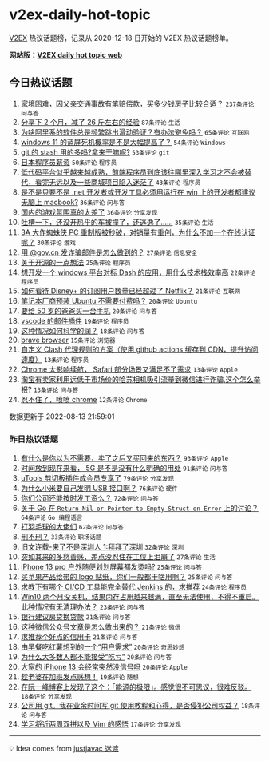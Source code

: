 # v2ex-daily-hot-topic

[V2EX](https://www.v2ex.com/) 热议话题榜，记录从 2020-12-18 日开始的 V2EX 热议话题榜单。

**网站版：[V2EX daily hot topic web](https://boojack.github.io/v2ex-daily-hot-topic-web/)**

## 今日热议话题

<!-- TODAY BEGIN -->

1. [家境困难，因父亲交通事故有笔赔偿款，买多少钱房子比较合适？](https://www.v2ex.com/t/872557) `237条评论` `问与答`
1. [分享下 2 个月，减了 26 斤左右的经验](https://www.v2ex.com/t/872575) `87条评论` `生活`
1. [为啥阿里系的软件总是频繁跳出滑动验证？有办法避免吗？](https://www.v2ex.com/t/872561) `65条评论` `互联网`
1. [windows 11 的蓝屏死机概率是不是大幅提高了？](https://www.v2ex.com/t/872569) `54条评论` `Windows`
1. [git 的 stash 用的多吗?拿来干嘛呢?](https://www.v2ex.com/t/872573) `53条评论` `git`
1. [日本程序员薪资](https://www.v2ex.com/t/872621) `50条评论` `程序员`
1. [低代码平台似乎越来越成熟，前端程序员到底该往哪里深入学习才不会被替代，看完无远以及一些商城项目陷入迷茫了](https://www.v2ex.com/t/872578) `43条评论` `程序员`
1. [是不是只要不是 .net 开发者或开发工具必须用运行在 win 上的开发者都建议无脑上 macbook?](https://www.v2ex.com/t/872579) `36条评论` `问与答`
1. [国内的游戏氛围真的太差了](https://www.v2ex.com/t/872647) `36条评论` `分享发现`
1. [吐槽一下，还没开热乎的车被撞了，还逃逸了……](https://www.v2ex.com/t/872596) `35条评论` `生活`
1. [3A 大作蜘蛛侠 PC 重制版被秒破，对销量有重创，为什么不加一个在线认证呢？](https://www.v2ex.com/t/872679) `30条评论` `游戏`
1. [用 @gov.cn 发诈骗邮件是怎么做到的？](https://www.v2ex.com/t/872586) `27条评论` `信息安全`
1. [关于开源的一点想法](https://www.v2ex.com/t/872641) `25条评论` `程序员`
1. [想开发一个 windows 平台对标 Dash 的应用，用什么技术栈效率高](https://www.v2ex.com/t/872565) `22条评论` `程序员`
1. [如何看待 Disney+ 的订阅用户数量已经超过了 Netflix？](https://www.v2ex.com/t/872614) `21条评论` `互联网`
1. [笔记本厂商预装 Ubuntu 不需要付费吗？](https://www.v2ex.com/t/872658) `20条评论` `Ubuntu`
1. [要给 50 岁的爸爸买一台手机](https://www.v2ex.com/t/872580) `20条评论` `问与答`
1. [vscode 的邮件插件](https://www.v2ex.com/t/872571) `19条评论` `程序员`
1. [这种情况如何科学的润？](https://www.v2ex.com/t/872576) `18条评论` `问与答`
1. [brave browser](https://www.v2ex.com/t/872670) `15条评论` `浏览器`
1. [自定义 Clash 代理规则的方案（使用 github actions 缓存到 CDN，提升访问速度）](https://www.v2ex.com/t/872662) `13条评论` `程序员`
1. [Chrome 太影响续航， Safari 部分场景又满足不了需求](https://www.v2ex.com/t/872608) `13条评论` `Apple`
1. [淘宝有卖家利用远低于市场价的哈苏相机吸引流量到微信进行诈骗,这个怎么举报?](https://www.v2ex.com/t/872566) `13条评论` `问与答`
1. [忍不住了，喷喷 chrome](https://www.v2ex.com/t/872694) `12条评论` `Chrome`

数据更新于 2022-08-13 21:59:01

<!-- TODAY END -->

### 昨日热议话题

<!-- YESTERDAY BEGIN -->

1. [有什么是你以为不需要，卖了之后又买回来的东西？](https://www.v2ex.com/t/872328) `93条评论` `Apple`
1. [时间放到现在来看， 5G 是不是没有什么明确的用处](https://www.v2ex.com/t/872327) `91条评论` `问与答`
1. [uTools 剪切板插件成会员专享了](https://www.v2ex.com/t/872348) `79条评论` `分享发现`
1. [为什么小米要自己发明 USB 接口啊？](https://www.v2ex.com/t/872394) `76条评论` `硬件`
1. [你们公司还能按时发工资么？](https://www.v2ex.com/t/872355) `72条评论` `问与答`
1. [关于 Go 在 `Return Nil or Pointer to Empty Struct on Error` 上的讨论？](https://www.v2ex.com/t/872400) `64条评论` `Go 编程语言`
1. [打羽毛球的大佬们](https://www.v2ex.com/t/872332) `62条评论` `问与答`
1. [刑不刑？](https://www.v2ex.com/t/872331) `33条评论` `职场话题`
1. [旧文连载-来了不是深圳人 1:拜拜了深圳](https://www.v2ex.com/t/872425) `32条评论` `深圳`
1. [突如其来的多愁善感，差点没忍住在工位上泪崩了](https://www.v2ex.com/t/872445) `27条评论` `生活`
1. [iPhone 13 pro 户外随便划划屏幕都发烫吗?](https://www.v2ex.com/t/872393) `25条评论` `问与答`
1. [买苹果产品给带的 logo 贴纸，你们一般都干啥用啊？](https://www.v2ex.com/t/872346) `25条评论` `问与答`
1. [求教下有哪个 CI/CD 工具能完全替代 Jenkins 的，求推荐](https://www.v2ex.com/t/872380) `24条评论` `程序员`
1. [Win10 两个月没关机，结果内存占用越来越满，直至无法使用，不得不重启。此种情况有无清理办法？](https://www.v2ex.com/t/872440) `23条评论` `问与答`
1. [银行建议房贷换贷款](https://www.v2ex.com/t/872465) `21条评论` `问与答`
1. [这种微信公众号文章是怎么做出来的？](https://www.v2ex.com/t/872430) `21条评论` `微信`
1. [求推荐个好点的信用卡](https://www.v2ex.com/t/872383) `21条评论` `问与答`
1. [由早餐吃红薯想到的一个“用户需求”](https://www.v2ex.com/t/872453) `20条评论` `奇思妙想`
1. [为什么大多数人都不能接受“吃亏”](https://www.v2ex.com/t/872441) `20条评论` `问与答`
1. [大家的 iPhone 13 会经常突然没信号吗](https://www.v2ex.com/t/872419) `20条评论` `Apple`
1. [趁老婆在加班发点感想！](https://www.v2ex.com/t/872515) `19条评论` `随想`
1. [在阮一峰博客上发现了这个：「能源的极限」。感觉很不可思议，很难反驳。](https://www.v2ex.com/t/872491) `18条评论` `分享发现`
1. [公司用 git。我在业余时间写 git 使用教程和心得，是否侵犯公司权益？](https://www.v2ex.com/t/872399) `18条评论` `问与答`
1. [学习将近两周双拼以及 Vim 的感悟](https://www.v2ex.com/t/872518) `17条评论` `分享发现`

<!-- YESTERDAY END -->

---

💡 Idea comes from [justjavac 迷渡](https://github.com/justjavac/)
